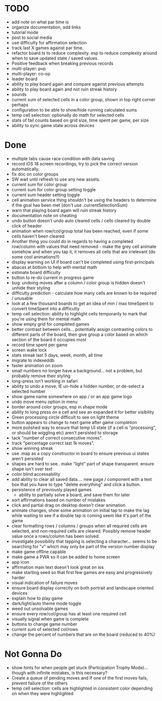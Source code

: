 # TODO

- add note on what par time is
- organize documentation, add links
- tutorial mode
- post to social media
- use difficulty for affirmation selection
- track last X games against par time.
- refactor board.ts to reduce complexity. esp to reduce complexity around when to save updated state / saved values.
- Positive feedback when breaking previous records 
- multi-player: pvp
- multi-player: co-op
- leader board
- ability to play board again and compare against previous attempts
- ability to play board again and not ruin streak history
- sounds
- current sum of selected cells in a color group, shown in top right corner perhaps
- configuration to be able to show/hide running calculated sums
- temp cell selection: optionally do math for selected cells
- stats of fail counts based on grid size, time spent per game, per size
- ability to sync game state across devices

# Done

- multiple tabs cause race condition with data saving
- record iOS 18 screen recordings, try to pick the correct version automatically.
- fix doc on color groups
- SW wait until refresh to use any new assets.
- current sum for color group 
- current sum for color group setting toggle
- current sum header setting toggle
- cell animation service thing shouldn't be using the headers to determine if the goal has been met (don't use .currentSelectionSum)
- warn that playing board again will ruin streak history
- documentation note on cheating
- undo button doesn't undo auto cleared cells / cells cleared by double click of header
- animation when row/col/group total has been reached, even if some cells haven't been cleared
- Another thing you could do in regards to having a completed row/column with values that need removed - make the grey cell animate somehow and when you tap it, it removes all cells that are irrelevant (do some cool animations!!)
- display warning on UI if board can't be completed using first-principals
- abacas at bottom to help with mental math
- estimate board difficulty
- button to re-do current in progress game
- bug: undoing moves after a column / color group is hidden doesn't unhide their styling
- difficulty prediction - calculate how many cells are known to be required / unusable
- look at a few thousand boards to get an idea of min / max timeSpent to convert timeSpent into a difficulty
- temp cell selection: ability to highlight cells temporarily to mark that you're using them for mental math
- show empty grid for completed games
- better contrast between cells... potentially assign contrasting colors to different parts of the board, then give group a color based on which section of the board it occupies most
- record time spent per game
- screen wake lock
- stats streak last 5 days, week, month, all time
- migrate to indexeddb
- faster animation on zoom
- small numbers no longer have a background... not a problem, but probably remove their styling
- long-press isn't working in safari
- ability to undo a move, IE un-hide a hidden number, or de-select a selected number
- show game name somewhere on app / or an app game logo
- undo move menu option in menu
- border around color groups, esp in shape mode
- ability to long press on a cell and see an expanded it for better visibility
- Green processing circle difficult to see on light theme
- button appears to change to next game after game completion
- more polished way to ensure that temp UI state (if a cell is "processing", or should be wiggling etc) aren't persisted to storage
- tack "number of correct consecutive moves".
- track "percentage correct last 1k moves".
- show winning streak
- use .map as a copy constructor in board to ensure previous ui states aren't persisted
- shapes are hard to see.. make "light" part of shape transparent. ensure shape isn't over text
- color blind accessability
- add ability to clear all saved data.... new page / component with a text box that you have to type "delete everything" and click a button.
- persistence of previously played games
  - ability to partially solve a board, and save them for later
- sort affirmations based on number of mistakes
- click and partial drag on desktop doesn't clear animation
- animate changes, show some animation on initial tap to make the lag while waiting to see if a double tap is coming seem like it's part of the game
- clear formatting rows / columns / groups when all required cells are selected, and non-required cells are cleared. Possibly remove header value once a rows/column has been solved.
- investigate possibility that tapping is selecting a character... seems to be searching for "v" which may only be part of the version number display
- make game offline capable
- make game a PWA so it can be added to home screen
- app icon
- affirmation main text doesn't look great on ios
- make starting seed so that first few games are easy and progressively harder
- visual indication of failure moves
- ensure board display correctly on both portrait and landscape oriented devices
- explain how to play game
- dark/light/auto theme mode toggle
- weed out unsolvable games
- ensure every row/col/group has at least one required cell
- visually signal when game is complete
- buttons to change game number
- current sum of selected col/rows
- change the percent of numbers that are on the board (reduced to 40%)



# Not Gonna Do

- show hints for when people get stuck (Participation Trophy Mode)... though with infinite mistakes, is this necessary?
- Create a queue of pending moves and If one of the first moves fails, prevent failure of the others
- temp cell selection: cells are highlighted in consistent color depending on when they were highlighted
